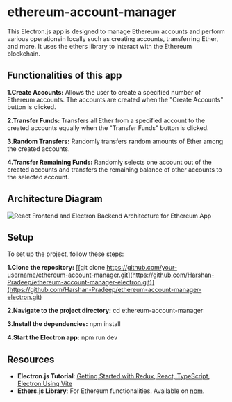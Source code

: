 # ethereum-account-manager


This Electron.js app is designed to manage Ethereum accounts and perform various operationsin locally such as creating accounts, transferring Ether, and more. It uses the ethers library to interact with the Ethereum blockchain.

## Functionalities of this app

 **1.Create Accounts:** 
        Allows the user to create a specified number of Ethereum accounts. The accounts are created when the "Create Accounts" button is clicked.
        
**2.Transfer Funds:** 
        Transfers all Ether from a specified account to the created accounts equally when the "Transfer Funds" button is clicked.
        
**3.Random Transfers:**
        Randomly transfers random amounts of Ether among the created accounts.
        
**4.Transfer Remaining Funds:**
        Randomly selects one account out of the created accounts and transfers the remaining balance of other accounts to the selected account.


## Architecture Diagram
 
![React Frontend and Electron Backend Architecture for Ethereum App](https://github.com/Harshan-Pradeep/ethereum-account-manager-electron/assets/89571794/05ac2dea-ce5b-485a-90a1-44c712c7fb97)


## Setup
To set up the project, follow these steps:

**1.Clone the repository:**
[[git clone https://github.com/your-username/ethereum-account-manager.git](https://github.com/Harshan-Pradeep/ethereum-account-manager-electron.git)](https://github.com/Harshan-Pradeep/ethereum-account-manager-electron.git)

**2.Navigate to the project directory:**
cd ethereum-account-manager

**3.Install the dependencies:**
npm install

**4.Start the Electron app:**
npm run dev

## Resources

- **Electron.js Tutorial**: [Getting Started with Redux, React, TypeScript, Electron Using Vite](https://medium.com/@tweiss747/getting-started-with-redux-react-typescript-electron-using-vite-ffed63074602)
- **Ethers.js Library**: For Ethereum functionalities. Available on [npm](https://www.npmjs.com/package/ethers).







